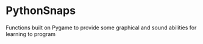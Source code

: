 # PythonSnaps
Functions built on Pygame to provide some graphical and sound abilities for learning to program
